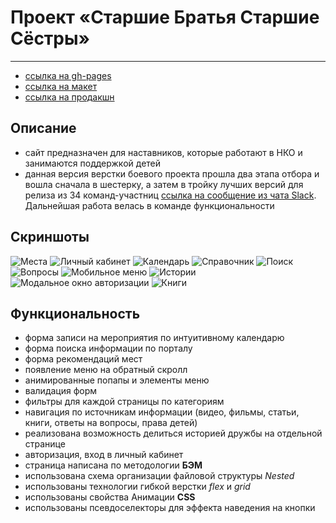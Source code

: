# Проект «Старшие Братья Старшие Сёстры»

---

- [ссылка на gh-pages](https://nikolaymishaev.github.io/bbbs/index.html)
- [ссылка на макет](https://www.figma.com/file/11gCLSDOYlvkbuI3FU36Up/BBBS-for-students?node-id=0%3A1)
- [ссылка на продакшн](https://nastavnikipro.ru/)

## Описание

- сайт предназначен для наставников, которые работают в НКО и занимаются поддержкой детей
- данная версия верстки боевого проекта прошла два этапа отбора и вошла сначала в шестерку, а затем в тройку лучших версий для релиза из 34 команд-участниц [ссылка на сообщение из чата Slack](https://disk.yandex.ru/i/UcB2N2GiiFfKJQ). Дальнейшая работа велась в команде функциональности

## Скриншоты
![Места](https://github.com/NikolayMishaev/bbbs/raw/main/images/readme/places.jpg)
![Личный кабинет](https://github.com/NikolayMishaev/bbbs/raw/main/images/readme/account.jpg)
![Календарь](https://github.com/NikolayMishaev/bbbs/raw/main/images/readme/calendar.jpg)
![Справочник](https://github.com/NikolayMishaev/bbbs/raw/main/images/readme/guide.jpg)
![Поиск](https://github.com/NikolayMishaev/bbbs/raw/main/images/readme/search.jpg)
![Вопросы](https://github.com/NikolayMishaev/bbbs/raw/main/images/readme/questions.jpg)
![Мобильное меню](https://github.com/NikolayMishaev/bbbs/raw/main/images/readme/mobile.jpg)
![Истории](https://github.com/NikolayMishaev/bbbs/raw/main/images/readme/story.jpg)
![Модальное окно авторизации](https://github.com/NikolayMishaev/bbbs/raw/main/images/readme/login.jpg)
![Книги](https://github.com/NikolayMishaev/bbbs/raw/main/images/readme/book.jpg)

## Функциональность

- форма записи на мероприятия по интуитивному календарю
- форма поиска информации по порталу
- форма рекомендаций мест
- появление меню на обратный скролл
- анимированные попапы и элементы меню
- валидация форм
- фильтры для каждой страницы по категориям
- навигация по источникам информации (видео, фильмы, статьи, книги, ответы на вопросы, права детей)
- реализована возможность делиться историей дружбы на отдельной странице
- авторизация, вход в личный кабинет
- страница написана по методологии __БЭМ__
- использована схема организации файловой структуры _Nested_
- использованы технологии гибкой верстки _flex_ и _grid_
- использованы свойства Анимации __CSS__
- использованы псевдоселекторы для эффекта наведения на кнопки
